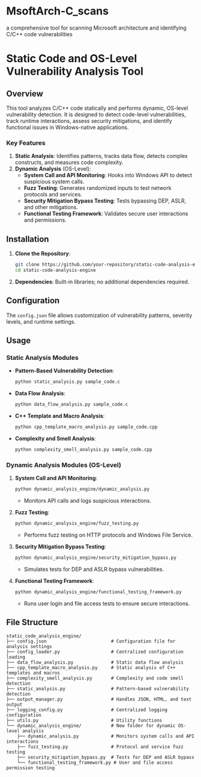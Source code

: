 # MsoftArch-C_scans
a comprehensive tool for scanning Microsoft architecture and identifying C/C++ code vulnerabilities




# Static Code and OS-Level Vulnerability Analysis Tool

## Overview
This tool analyzes C/C++ code statically and performs dynamic, OS-level vulnerability detection. It is designed to detect code-level vulnerabilities, track runtime interactions, assess security mitigations, and identify functional issues in Windows-native applications.

### Key Features
1. **Static Analysis**: Identifies patterns, tracks data flow, detects complex constructs, and measures code complexity.
2. **Dynamic Analysis** (OS-Level):
   - **System Call and API Monitoring**: Hooks into Windows API to detect suspicious system calls.
   - **Fuzz Testing**: Generates randomized inputs to test network protocols and services.
   - **Security Mitigation Bypass Testing**: Tests bypassing DEP, ASLR, and other mitigations.
   - **Functional Testing Framework**: Validates secure user interactions and permissions.

## Installation

1. **Clone the Repository**:
    ```bash
    git clone https://github.com/your-repository/static-code-analysis-engine.git
    cd static-code-analysis-engine
    ```

2. **Dependencies**: Built-in libraries; no additional dependencies required.

## Configuration

The `config.json` file allows customization of vulnerability patterns, severity levels, and runtime settings.

## Usage

### Static Analysis Modules
- **Pattern-Based Vulnerability Detection**:
  ```bash
  python static_analysis.py sample_code.c
  ```

- **Data Flow Analysis**:
  ```bash
  python data_flow_analysis.py sample_code.c
  ```

- **C++ Template and Macro Analysis**:
  ```bash
  python cpp_template_macro_analysis.py sample_code.cpp
  ```

- **Complexity and Smell Analysis**:
  ```bash
  python complexity_smell_analysis.py sample_code.cpp
  ```

### Dynamic Analysis Modules (OS-Level)

1. **System Call and API Monitoring**:
   ```bash
   python dynamic_analysis_engine/dynamic_analysis.py
   ```
   - Monitors API calls and logs suspicious interactions.

2. **Fuzz Testing**:
   ```bash
   python dynamic_analysis_engine/fuzz_testing.py
   ```
   - Performs fuzz testing on HTTP protocols and Windows File Service.

3. **Security Mitigation Bypass Testing**:
   ```bash
   python dynamic_analysis_engine/security_mitigation_bypass.py
   ```
   - Simulates tests for DEP and ASLR bypass vulnerabilities.

4. **Functional Testing Framework**:
   ```bash
   python dynamic_analysis_engine/functional_testing_framework.py
   ```
   - Runs user login and file access tests to ensure secure interactions.

## File Structure

```
static_code_analysis_engine/
├── config.json                        # Configuration file for analysis settings
├── config_loader.py                   # Centralized configuration loading
├── data_flow_analysis.py              # Static data flow analysis
├── cpp_template_macro_analysis.py     # Static analysis of C++ templates and macros
├── complexity_smell_analysis.py       # Complexity and code smell detection
├── static_analysis.py                 # Pattern-based vulnerability detection
├── output_manager.py                  # Handles JSON, HTML, and text output
├── logging_config.py                  # Centralized logging configuration
├── utils.py                           # Utility functions
└── dynamic_analysis_engine/           # New folder for dynamic OS-level analysis
    ├── dynamic_analysis.py            # Monitors system calls and API interactions
    ├── fuzz_testing.py                # Protocol and service fuzz testing
    ├── security_mitigation_bypass.py  # Tests for DEP and ASLR bypass
    └── functional_testing_framework.py # User and file access permission testing
```

